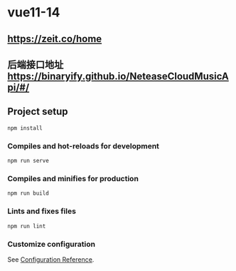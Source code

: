 # vue11-14

## https://zeit.co/home
## 后端接口地址  https://binaryify.github.io/NeteaseCloudMusicApi/#/
## Project setup
```
npm install
```

### Compiles and hot-reloads for development
```
npm run serve
```

### Compiles and minifies for production
```
npm run build
```

### Lints and fixes files
```
npm run lint
```

### Customize configuration
See [Configuration Reference](https://cli.vuejs.org/config/).

